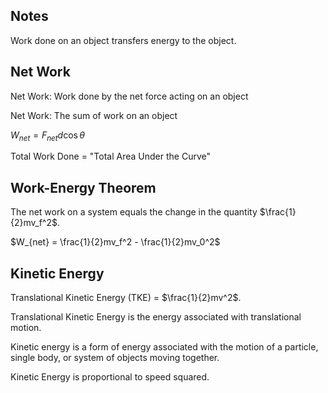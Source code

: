 ## Notes
Work done on an object transfers energy to the object.

## Net Work
Net Work: Work done by the net force acting on an object

Net Work: The sum of work on an object

$W_{net} = F_{net}d\cos\theta$

Total Work Done = "Total Area Under the Curve"

## Work-Energy Theorem
The net work on a system equals the change in the quantity $\frac{1}{2}mv_f^2$.

$W_{net} = \frac{1}{2}mv_f^2 - \frac{1}{2}mv_0^2$

## Kinetic Energy
Translational Kinetic Energy (TKE) = $\frac{1}{2}mv^2$.

Translational Kinetic Energy is the energy associated with translational motion. 

Kinetic energy is a form of energy associated with the motion of a particle, single body, or system of objects moving together.

Kinetic Energy is proportional to speed squared.